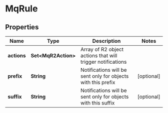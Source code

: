 

# MqRule


## Properties

| Name | Type | Description | Notes |
|------------ | ------------- | ------------- | -------------|
|**actions** | **Set&lt;MqR2Action&gt;** | Array of R2 object actions that will trigger notifications |  |
|**prefix** | **String** | Notifications will be sent only for objects with this prefix |  [optional] |
|**suffix** | **String** | Notifications will be sent only for objects with this suffix |  [optional] |



